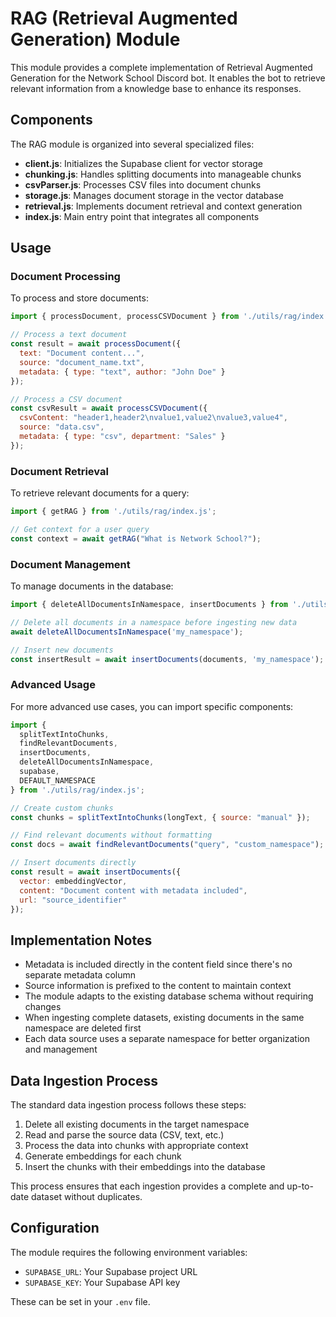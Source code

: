 # RAG (Retrieval Augmented Generation) Module

This module provides a complete implementation of Retrieval Augmented Generation for the Network School Discord bot. It enables the bot to retrieve relevant information from a knowledge base to enhance its responses.

## Components

The RAG module is organized into several specialized files:

- **client.js**: Initializes the Supabase client for vector storage
- **chunking.js**: Handles splitting documents into manageable chunks
- **csvParser.js**: Processes CSV files into document chunks
- **storage.js**: Manages document storage in the vector database
- **retrieval.js**: Implements document retrieval and context generation
- **index.js**: Main entry point that integrates all components

## Usage

### Document Processing

To process and store documents:

```javascript
import { processDocument, processCSVDocument } from './utils/rag/index.js';

// Process a text document
const result = await processDocument({
  text: "Document content...",
  source: "document_name.txt",
  metadata: { type: "text", author: "John Doe" }
});

// Process a CSV document
const csvResult = await processCSVDocument({
  csvContent: "header1,header2\nvalue1,value2\nvalue3,value4",
  source: "data.csv",
  metadata: { type: "csv", department: "Sales" }
});
```

### Document Retrieval

To retrieve relevant documents for a query:

```javascript
import { getRAG } from './utils/rag/index.js';

// Get context for a user query
const context = await getRAG("What is Network School?");
```

### Document Management

To manage documents in the database:

```javascript
import { deleteAllDocumentsInNamespace, insertDocuments } from './utils/rag/index.js';

// Delete all documents in a namespace before ingesting new data
await deleteAllDocumentsInNamespace('my_namespace');

// Insert new documents
const insertResult = await insertDocuments(documents, 'my_namespace');
```

### Advanced Usage

For more advanced use cases, you can import specific components:

```javascript
import { 
  splitTextIntoChunks, 
  findRelevantDocuments,
  insertDocuments,
  deleteAllDocumentsInNamespace,
  supabase,
  DEFAULT_NAMESPACE
} from './utils/rag/index.js';

// Create custom chunks
const chunks = splitTextIntoChunks(longText, { source: "manual" });

// Find relevant documents without formatting
const docs = await findRelevantDocuments("query", "custom_namespace");

// Insert documents directly
const result = await insertDocuments({
  vector: embeddingVector,
  content: "Document content with metadata included",
  url: "source_identifier"
});
```

## Implementation Notes

- Metadata is included directly in the content field since there's no separate metadata column
- Source information is prefixed to the content to maintain context
- The module adapts to the existing database schema without requiring changes
- When ingesting complete datasets, existing documents in the same namespace are deleted first
- Each data source uses a separate namespace for better organization and management

## Data Ingestion Process

The standard data ingestion process follows these steps:

1. Delete all existing documents in the target namespace
2. Read and parse the source data (CSV, text, etc.)
3. Process the data into chunks with appropriate context
4. Generate embeddings for each chunk
5. Insert the chunks with their embeddings into the database

This process ensures that each ingestion provides a complete and up-to-date dataset without duplicates.

## Configuration

The module requires the following environment variables:

- `SUPABASE_URL`: Your Supabase project URL
- `SUPABASE_KEY`: Your Supabase API key

These can be set in your `.env` file. 